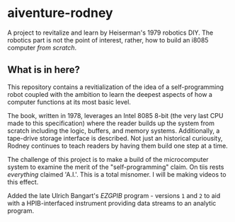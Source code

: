 # aiventure-rodney
A project to revitalize and learn by Heiserman's 1979 robotics DIY. The robotics part is not the point of interest, rather, how to build an i8085 computer _from scratch_.

## What is in here?

This repository contains a revitialization of the idea of a self-programming robot coupled with the ambition to learn the deepest aspects of how a computer functions at its most basic level.

The book, written in 1978, leverages an Intel 8085 8-bit (the very last CPU made to this specification) where the reader builds up the system from scratch including the logic, buffers, and memory systems. Additionally, a tape-drive storage interface is described. Not just an historical curiousity, Rodney continues to teach readers by having them build one step at a time.

The challenge of this project is to make a build of the microcomputer system to examine the merit of the "self-programming" claim. On tiis rests *everything* claimed 'A.I.'. This is a total misnomer. I will be making videos to this effect.

Added the late Ulrich Bangart's *EZGPIB* program - versions `1` and `2` to aid with a HPIB-interfaced instrument providing data streams to an analytic program.
